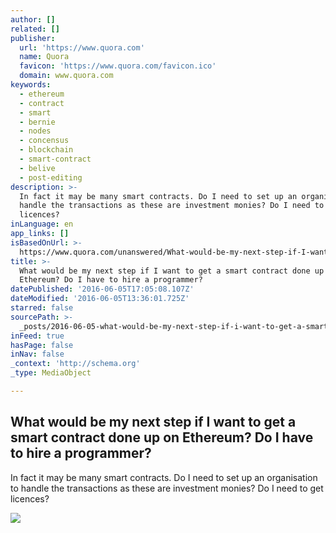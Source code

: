```yaml
---
author: []
related: []
publisher:
  url: 'https://www.quora.com'
  name: Quora
  favicon: 'https://www.quora.com/favicon.ico'
  domain: www.quora.com
keywords:
  - ethereum
  - contract
  - smart
  - bernie
  - nodes
  - concensus
  - blockchain
  - smart-contract
  - belive
  - post-editing
description: >-
  In fact it may be many smart contracts. Do I need to set up an organisation to
  handle the transactions as these are investment monies? Do I need to get
  licences?
inLanguage: en
app_links: []
isBasedOnUrl: >-
  https://www.quora.com/unanswered/What-would-be-my-next-step-if-I-want-to-get-a-smart-contract-done-up-on-Ethereum-Do-I-have-to-hire-a-programmer
title: >-
  What would be my next step if I want to get a smart contract done up on
  Ethereum? Do I have to hire a programmer?
datePublished: '2016-06-05T17:05:08.107Z'
dateModified: '2016-06-05T13:36:01.725Z'
starred: false
sourcePath: >-
  _posts/2016-06-05-what-would-be-my-next-step-if-i-want-to-get-a-smart-contract.md
inFeed: true
hasPage: false
inNav: false
_context: 'http://schema.org'
_type: MediaObject

---
```

<article style=""><h1>What would be my next step if I want to get a smart contract done up on Ethereum? Do I have to hire a programmer?</h1><p>In fact it may be many smart contracts. Do I need to set up an organisation to handle the transactions as these are investment monies? Do I need to get licences?</p><img src="https://qsf.is.quoracdn.net/-images.new_grid.fb_share_default.pnge6dde9cfa6e03c43.png" /></article>